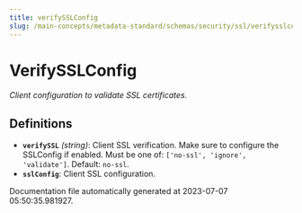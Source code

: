 ```yaml
---
title: verifySSLConfig
slug: /main-concepts/metadata-standard/schemas/security/ssl/verifysslconfig
---
```


# VerifySSLConfig

*Client configuration to validate SSL certificates.*

## Definitions

- **`verifySSL`** *(string)*: Client SSL verification. Make sure to configure the SSLConfig if enabled. Must be one of: `['no-ssl', 'ignore', 'validate']`. Default: `no-ssl`.
- **`sslConfig`**: Client SSL configuration.


Documentation file automatically generated at 2023-07-07 05:50:35.981927.
